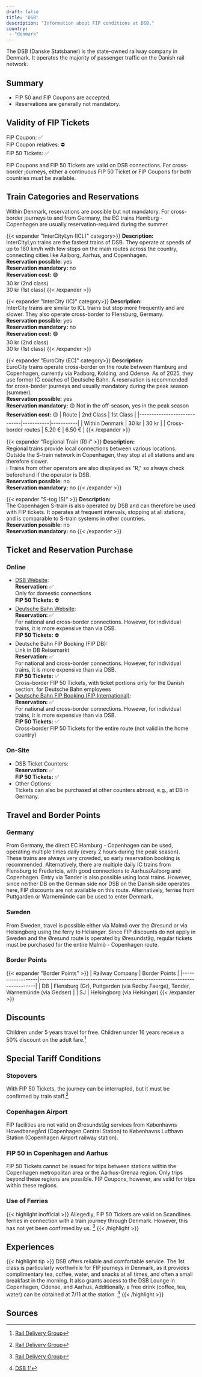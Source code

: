 ```yaml
---
draft: false
title: 'DSB'
description: "Information about FIP conditions at DSB."
country:
 - "denmark"
---
```


The DSB (Danske Statsbaner) is the state-owned railway company in Denmark. It operates the majority of passenger traffic on the Danish rail network.

## Summary
- FIP 50 and FIP Coupons are accepted.
- Reservations are generally not mandatory.

## Validity of FIP Tickets
FIP Coupon: ✅ \
FIP Coupon relatives: ⛔ \
FIP 50 Tickets: ✅

FIP Coupons and FIP 50 Tickets are valid on DSB connections. For cross-border journeys, either a continuous FIP 50 Ticket or FIP Coupons for both countries must be available.

## Train Categories and Reservations
Within Denmark, reservations are possible but not mandatory. For cross-border journeys to and from Germany, the EC trains Hamburg - Copenhagen are usually reservation-required during the summer.

{{< expander "InterCityLyn (ICL)" category>}}
**Description:** \
InterCityLyn trains are the fastest trains of DSB. They operate at speeds of up to 180 km/h with few stops on the main routes across the country, connecting cities like Aalborg, Aarhus, and Copenhagen. \
**Reservation possible:** yes \
**Reservation mandatory:** no \
**Reservation cost:** 🟢 \
30 kr (2nd class) \
30 kr (1st class)
{{< /expander >}}

{{< expander "InterCity (IC)" category>}}
**Description:** \
InterCity trains are similar to ICL trains but stop more frequently and are slower. They also operate cross-border to Flensburg, Germany. \
**Reservation possible:** yes \
**Reservation mandatory:** no \
**Reservation cost:** 🟢 \
30 kr (2nd class) \
30 kr (1st class)
{{< /expander >}}

{{< expander "EuroCity (EC)" category>}}
**Description:** \
EuroCity trains operate cross-border on the route between Hamburg and Copenhagen, currently via Padborg, Kolding, and Odense. As of 2025, they use former IC coaches of Deutsche Bahn. A reservation is recommended for cross-border journeys and usually mandatory during the peak season (summer). \
**Reservation possible:** yes \
**Reservation mandatory:** 🟡 Not in the off-season, yes in the peak season \
**Reservation cost:** 🟡
| Route                       | 2nd Class | 1st Class |
|-----------------------------|-----------|-----------|
| Within Denmark              | 30 kr    | 30 kr    |
| Cross-border routes         | 5.20 €   | 6.50 €   |
{{< /expander >}}

{{< expander "Regional Train (R) ℹ️" >}}
**Description:** \
Regional trains provide local connections between various locations. Outside the S-train network in Copenhagen, they stop at all stations and are therefore slower. \
ℹ️ Trains from other operators are also displayed as "R," so always check beforehand if the operator is DSB. \
**Reservation possible:** no \
**Reservation mandatory:** no
{{< /expander >}}

{{< expander "S-tog (S)" >}}
**Description:** \
The Copenhagen S-train is also operated by DSB and can therefore be used with FIP tickets. It operates at frequent intervals, stopping at all stations, and is comparable to S-train systems in other countries. \
**Reservation possible:** no \
**Reservation mandatory:** no
{{< /expander >}}

## Ticket and Reservation Purchase
### Online
- [DSB Website](https://www.dsb.dk): \
  **Reservation:** ✅ \
  Only for domestic connections \
  **FIP 50 Tickets:** ⛔
- [Deutsche Bahn Website](https://bahn.de/): \
  **Reservation:** ✅ \
  For national and cross-border connections. However, for individual trains, it is more expensive than via DSB. \
  **FIP 50 Tickets:** ⛔
- Deutsche Bahn FIP Booking (FIP DB): \
  Link in DB Reisemarkt \
  **Reservation:** ✅ \
  For national and cross-border connections. However, for individual trains, it is more expensive than via DSB. \
  **FIP 50 Tickets:** ✅ \
  Cross-border FIP 50 Tickets, with ticket portions only for the Danish section, for Deutsche Bahn employees
- [Deutsche Bahn FIP Booking (FIP International)](https://www.bahn.de/buchung/start?KL=2&ET=FIP_SONSTIGE): \
  **Reservation:** ✅ \
  For national and cross-border connections. However, for individual trains, it is more expensive than via DSB. \
  **FIP 50 Tickets:** ✅ \
  Cross-border FIP 50 Tickets for the entire route (not valid in the home country)

### On-Site
- DSB Ticket Counters: \
  **Reservation:** ✅ \
  **FIP 50 Tickets:** ✅
- Other Options: \
  Tickets can also be purchased at other counters abroad, e.g., at DB in Germany.

## Travel and Border Points
### Germany
From Germany, the direct EC Hamburg - Copenhagen can be used, operating multiple times daily (every 2 hours during the peak season). These trains are always very crowded, so early reservation booking is recommended. Alternatively, there are multiple daily IC trains from Flensburg to Fredericia, with good connections to Aarhus/Aalborg and Copenhagen. Entry via Tønder is also possible using local trains. However, since neither DB on the German side nor DSB on the Danish side operates here, FIP discounts are not available on this route. Alternatively, ferries from Puttgarden or Warnemünde can be used to enter Denmark.

### Sweden
From Sweden, travel is possible either via Malmö over the Øresund or via Helsingborg using the ferry to Helsingør. Since FIP discounts do not apply in Sweden and the Øresund route is operated by Øresundståg, regular tickets must be purchased for the entire Malmö - Copenhagen route.

### Border Points
{{< expander "Border Points" >}}
| Railway Company | Border Points                                                               |
|------------------|----------------------------------------------------------------------------|
| DB               | Flensburg (Gr), Puttgarden (via Rødby Faerge), Tønder, Warnemünde (via Gedser) |
| SJ               | Helsingborg (via Helsingør)
{{< /expander >}}

## Discounts
Children under 5 years travel for free. Children under 16 years receive a 50% discount on the adult fare.[^1]

## Special Tariff Conditions
### Stopovers
With FIP 50 Tickets, the journey can be interrupted, but it must be confirmed by train staff.[^1]

### Copenhagen Airport

FIP facilities are not valid on Øresundståg services from Københavns Hovedbanegård (Copenhagen Central Station) to Københavns Lufthavn Station (Copenhagen Airport railway station).

### FIP 50 in Copenhagen and Aarhus
FIP 50 Tickets cannot be issued for trips between stations within the Copenhagen metropolitan area or the Aarhus-Grenaa region. Only trips beyond these regions are possible. FIP Coupons, however, are valid for trips within these regions.

### Use of Ferries
{{< highlight inofficial >}}
Allegedly, FIP 50 Tickets are valid on Scandlines ferries in connection with a train journey through Denmark. However, this has not yet been confirmed by us. [^1]
{{< /highlight >}}

## Experiences
{{< highlight tip >}}
DSB offers reliable and comfortable service. The 1st class is particularly worthwhile for FIP journeys in Denmark, as it provides complimentary tea, coffee, water, and snacks at all times, and often a small breakfast in the morning. It also grants access to the DSB Lounge in Copenhagen, Odense, and Aarhus. Additionally, a free drink (coffee, tea, water) can be obtained at 7/11 at the station. [^2]
{{< /highlight >}}

## Sources
[^1]: [Rail Delivery Group](https://www.raildeliverygroup.com/rst/europe-and-fip.html#Tips)
[^2]: [DSB 1'](https://www.dsb.dk/find-produkter-og-services/dsb-1-billetter/dsb-1-tillaeg/)
